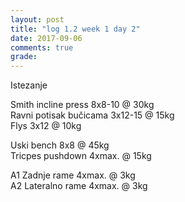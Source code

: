 ```yaml
---
layout: post
title: "log 1.2 week 1 day 2"
date: 2017-09-06
comments: true
grade:
---
```


Istezanje

Smith incline press 8x8-10 @ 30kg  
Ravni potisak bučicama 3x12-15 @ 15kg  
Flys 3x12 @ 10kg  

Uski bench 8x8 @ 45kg  
Tricpes pushdown 4xmax. @ 15kg  

A1 Zadnje rame 4xmax. @ 3kg  
A2 Lateralno rame 4xmax. @ 3kg  
